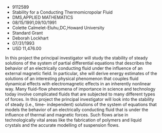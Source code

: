 
* 9112589
* Stability for a Conducting Thermomicropolar Fluid
* DMS,APPLIED MATHEMATICS
* 08/15/1991,09/10/1991
* Colette Calmelet-Eluhu,DC,Howard University
* Standard Grant
* Deborah Lockhart
* 07/31/1993
* USD 11,476.00

In this project the principal investigator will study the stability of steady
solutions of the system of partial differential equations that describes the
behavior of an electrically conducting fluid under the influence of an external
magnetic field. In particular, she will derive energy estimates of the solutions
of an interesting physical phenomenon that couples fluid dynamical effects with
electromagnetic effects in an inherently nonlinear way. Many fluid-flow
phenomena of importance in science and technology today involve complicated
fluids that are subjected to many different types of forces. In this project the
principal investigator will look into the stability of steady (i.e., time-
independent) solutions of the system of equations that models the behavior of an
electrically conducting fluid that is under the influence of thermal and
magnetic forces. Such flows arise in technologically vital areas like the
fabrication of polymers and liquid crystals and the accurate modelling of
suspension flows.
